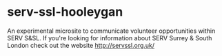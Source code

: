 # serv-ssl-hooleygan
An experimental microsite to communicate volunteer opportunities within SERV S&amp;SL.  If you're looking for information about SERV Surrey &amp; South London check out the website http://servssl.org.uk/
